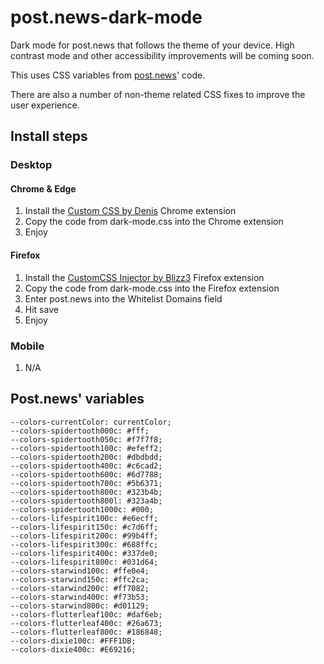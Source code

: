 # post.news-dark-mode
Dark mode for post.news that follows the theme of your device. High contrast mode and other accessibility improvements will be coming soon.

This uses CSS variables from [post.news](post.news)' code.

There are also a number of non-theme related CSS fixes to improve the user experience.
## Install steps
### Desktop
#### Chrome & Edge
1. Install the [Custom CSS by Denis](https://chrome.google.com/webstore/detail/custom-css-by-denis/cemphncflepgmgfhcdegkbkekifodacd) Chrome extension
2. Copy the code from dark-mode.css into the Chrome extension
3. Enjoy
#### Firefox
1. Install the [CustomCSS Injector by Blizz3](https://addons.mozilla.org/en-US/firefox/addon/customcss-injector/) Firefox extension
2. Copy the code from dark-mode.css into the Firefox extension
3. Enter post.news into the Whitelist Domains field
4. Hit save
5. Enjoy
### Mobile
1. N/A
## Post.news' variables
    --colors-currentColor: currentColor;
    --colors-spidertooth000c: #fff;
    --colors-spidertooth050c: #f7f7f8;
    --colors-spidertooth100c: #efeff2;
    --colors-spidertooth200c: #dbdbdd;
    --colors-spidertooth400c: #c6cad2;
    --colors-spidertooth600c: #6d7788;
    --colors-spidertooth700c: #5b6371;
    --colors-spidertooth800c: #323b4b;
    --colors-spidertooth800l: #323a4b;
    --colors-spidertooth1000c: #000;
    --colors-lifespirit100c: #e6ecff;
    --colors-lifespirit150c: #c7d6ff;
    --colors-lifespirit200c: #99b4ff;
    --colors-lifespirit300c: #688ffc;
    --colors-lifespirit400c: #337de0;
    --colors-lifespirit800c: #031d64;
    --colors-starwind100c: #ffe0e4;
    --colors-starwind150c: #ffc2ca;
    --colors-starwind200c: #ff7082;
    --colors-starwind400c: #f73b53;
    --colors-starwind800c: #d01129;
    --colors-flutterleaf100c: #daf6eb;
    --colors-flutterleaf400c: #26a673;
    --colors-flutterleaf800c: #186848;
    --colors-dixie100c: #FFF1DB;
    --colors-dixie400c: #E69216;

